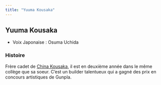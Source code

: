 ```yaml
---
title: "Yuuma Kousaka"
---
```


Yuuma Kousaka
-------------





* Voix Japonaise : Osuma Uchida


### Histoire


Frère cadet de [China Kousaka](inclassables/gundam-build-fighters/china-kousaka.html), il est en deuxième année dans le même collège que sa soeur. C’est un builder talentueux qui a gagné des prix en concours artistiques de Gunpla.


